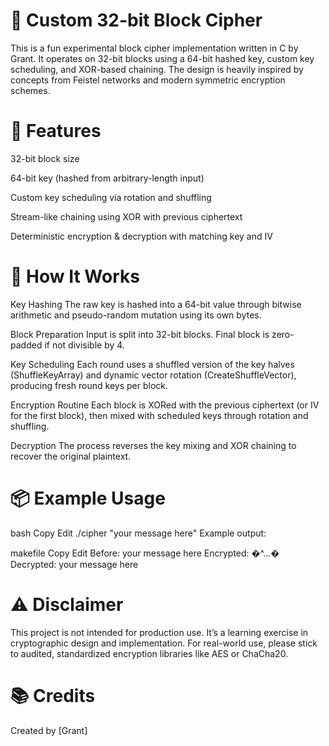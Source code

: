 # 🧊 Custom 32-bit Block Cipher
This is a fun experimental block cipher implementation written in C by Grant. It operates on 32-bit blocks using a 64-bit hashed key, custom key scheduling, and XOR-based chaining. The design is heavily inspired by concepts from Feistel networks and modern symmetric encryption schemes.

# 🔐 Features
32-bit block size

64-bit key (hashed from arbitrary-length input)

Custom key scheduling via rotation and shuffling

Stream-like chaining using XOR with previous ciphertext

Deterministic encryption & decryption with matching key and IV

# 🧪 How It Works
Key Hashing
The raw key is hashed into a 64-bit value through bitwise arithmetic and pseudo-random mutation using its own bytes.

Block Preparation
Input is split into 32-bit blocks. Final block is zero-padded if not divisible by 4.

Key Scheduling
Each round uses a shuffled version of the key halves (ShuffleKeyArray) and dynamic vector rotation (CreateShuffleVector), producing fresh round keys per block.

Encryption Routine
Each block is XORed with the previous ciphertext (or IV for the first block), then mixed with scheduled keys through rotation and shuffling.

Decryption
The process reverses the key mixing and XOR chaining to recover the original plaintext.

# 📦 Example Usage
bash
Copy
Edit
./cipher "your message here"
Example output:

makefile
Copy
Edit
Before: your message here
Encrypted: �^...�
Decrypted: your message here

# ⚠️ Disclaimer
This project is not intended for production use. It’s a learning exercise in cryptographic design and implementation. For real-world use, please stick to audited, standardized encryption libraries like AES or ChaCha20.

# 📚 Credits
Created by [Grant]

